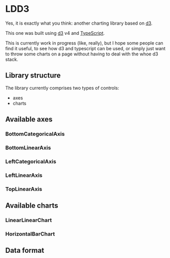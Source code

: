 # LDD3

Yes, it is exactly what you think: another charting library based on [d3](https://d3js.org).

This one was built using [d3](https://d3js.org) v4 and [TypeScript](https://www.typescriptlang.org).

This is currently work in progress (like, really), but I hope some people can find it useful, to see how d3 and typescript can be used, or simply just want to throw some charts on a page without having to deal with the whoe d3 stack.

## Library structure
The library currently comprises two types of controls:
* axes
* charts

## Available axes
### BottomCategoricalAxis
### BottomLinearAxis
### LeftCategoricalAxis
### LeftLinearAxis
### TopLinearAxis

## Available charts
### LinearLinearChart
### HorizontalBarChart

## Data format
